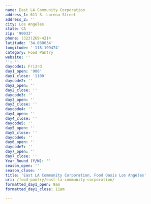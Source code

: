 ```yaml
---
name: East LA Community Corporation
address_1: 611 S. Lorena Street
address_2: ''
city: Los Angeles
state: CA
zip: '90033'
phone: (323)269-4214
latitude: '34.030634'
longitude: '-118.199474'
category: Food Pantry
website: ''
'': ''
daycode1: Fri3rd
day1_open: '900'
day1_close: '1100'
daycode2: ''
day2_open: ''
day2_close: ''
daycode3: ''
day3_open: ''
day3_close: ''
daycode4: ''
day4_open: ''
day4_close: ''
daycode5: ''
day5_open: ''
day5_close: ''
daycode6: ''
day6_open: ''
daycode7: ''
day7_open: ''
day7_close: ''
Year_Round (Y/N): ''
season_open: ''
season_close: ''
title: 'East LA Community Corporation, Food Oasis Los Angeles'
uri: /food-pantry/east-la-community-corporation/
formatted_day1_open: 9am
formatted_day1_close: 11am

---
```

